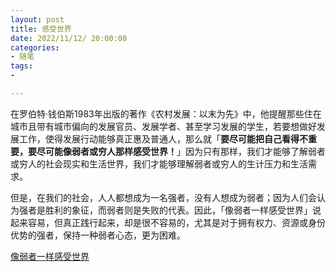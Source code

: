 ```yaml
---
layout: post
title: 感受世界
date: 2022/11/12/ 20:00:00
categories:
- 随笔
tags:
- 

---
```


在罗伯特·钱伯斯1983年出版的著作《农村发展：以末为先》中，他提醒那些住在城市且带有城市偏向的发展官员、发展学者、甚至学习发展的学生，若要想做好发展工作，使得发展行动能够真正惠及普通人，那么就「**要尽可能把自己看得不重要，要尽可能像弱者或穷人那样感受世界！**」因为只有那样，我们才能够了解弱者或穷人的社会现实和生活世界，我们才能够理解弱者或穷人的生计压力和生活需求。

但是，在我们的社会，人人都想成为一名强者，没有人想成为弱者；因为人们会认为强者是胜利的象征，而弱者则是失败的代表。因此，「像弱者一样感受世界」说起来容易，但真正践行起来，却是很不容易的，尤其是对于拥有权力、资源或身份优势的强者，保持一种弱者心态，更为困难。

[像弱者一样感受世界](http://cohd.cau.edu.cn/art/2019/6/24/art_8576_625495.html)
